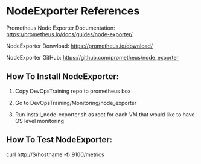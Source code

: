 NodeExporter References  
=======================

Prometheus Node Exporter Documentation: 
https://prometheus.io/docs/guides/node-exporter/

NodeExporter Donwload: 
https://prometheus.io/download/

NodeExporter GitHub:
https://github.com/prometheus/node_exporter

How To Install NodeExporter:
----------------------------
1. Copy DevOpsTraining repo to prometheus box

1. Go to DevOpsTraining/Monitoring/node_exporter

1. Run install_node-exporter.sh as root for each VM that would like to have OS level monitoring


How To Test NodeExporter:
-------------------------
curl http://$(hostname -f):9100/metrics






